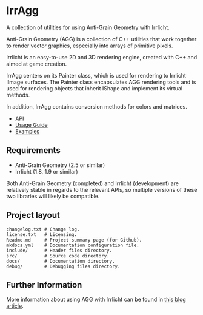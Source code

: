# IrrAgg
A collection of utilities for using Anti-Grain Geometry with Irrlicht.

Anti-Grain Geometry (AGG) is a collection of C++ utilities that work together to render vector graphics, especially into arrays of primitive pixels.

Irrlicht is an easy-to-use 2D and 3D rendering engine, created with C++ and aimed at game creation.

IrrAgg centers on its Painter class, which is used for rendering to Irrlicht IImage surfaces. The Painter class encapsulates AGG rendering tools and is used for rendering objects that inherit IShape and implement its virtual methods.

In addition, IrrAgg contains conversion methods for colors and matrices.

- [API](api)
- [Usage Guide](usage)
- [Examples](examples)

## Requirements

- Anti-Grain Geometry (2.5 or similar)
- Irrlicht (1.8, 1.9 or similar)

Both Anti-Grain Geometry (completed) and Irrlicht (development) are relatively stable in regards to the relevant APIs, so multiple versions of these two libraries will likely be compatible.

## Project layout

    changelog.txt # Change log.
    license.txt   # Licensing.
    Readme.md     # Project summary page (for Github).
    mkdocs.yml    # Documentation configuration file.
    include/      # Header files directory.
    src/          # Source code directory.
    docs/         # Documentation directory.
    debug/        # Debugging files directory.

## Further Information

More information about using AGG with Irrlicht can be found in [this blog article](https://magicsnippet.wordpress.com/2017/12/03/rendering-anti-grain-vector-graphics-in-irrlicht/).
